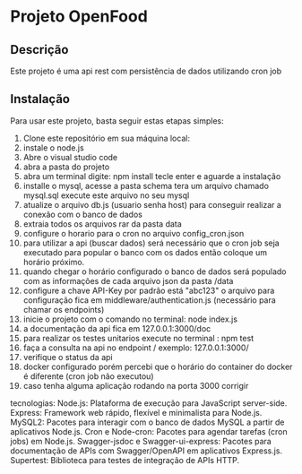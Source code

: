 # Projeto OpenFood

## Descrição
Este projeto é uma api rest com persistência de dados utilizando cron job

## Instalação
Para usar este projeto, basta seguir estas etapas simples:

1. Clone este repositório em sua máquina local:
2. instale o node.js
3. Abre o visual studio code
4. abra a pasta do projeto
5. abra um terminal digite: npm install tecle enter e aguarde a instalação
6. installe o mysql, acesse a pasta schema tera um arquivo chamado mysql.sql execute este arquivo no seu mysql
7. atualize o arquivo db.js (usuario senha host) para conseguir realizar a conexão com o banco de dados
8. extraia todos os arquivos rar da pasta data
9. configure o horario para o cron  no arquivo config_cron.json
10. para utilizar a api (buscar dados) será necessário que o cron job seja executado para popular o banco com os dados então coloque um horário próximo.
11. quando chegar o horário configurado o banco de dados será populado com as informações de cada arquivo json da pasta /data
12. configure a chave API-Key por padrão está "abc123" o arquivo para configuração fica em middleware/authentication.js (necessário para chamar os endpoints)
13. inicie o projeto com o comando no terminal: node index.js
14. a documentação da api fica em 127.0.0.1:3000/doc
15. para realizar os testes unitarios execute no terminal : npm test
16. faça a consulta na api no endpoint /  exemplo: 127.0.0.1:3000/
17. verifique o status da api
18. docker configurado porém percebi que o horário do container do docker é diferente (cron job não executou)
19. caso  tenha alguma aplicação rodando na porta 3000 corrigir

tecnologias:
Node.js: Plataforma de execução para JavaScript server-side.
Express: Framework web rápido, flexível e minimalista para Node.js.
MySQL2: Pacotes para interagir com o banco de dados MySQL a partir de aplicativos Node.js.
Cron e Node-cron: Pacotes para agendar tarefas (cron jobs) em Node.js.
Swagger-jsdoc e Swagger-ui-express: Pacotes para documentação de APIs com Swagger/OpenAPI em aplicativos Express.js.
Supertest: Biblioteca para testes de integração de APIs HTTP.
